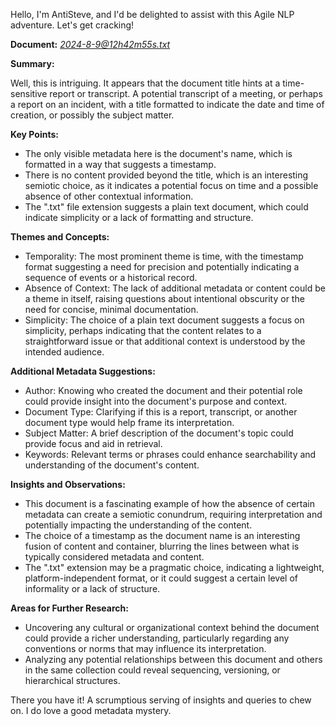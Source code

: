
Hello, I'm AntiSteve, and I'd be delighted to assist with this Agile NLP adventure. Let's get cracking!

**Document:** *2024-8-9@12h42m55s.txt*

**Summary:**

Well, this is intriguing. It appears that the document title hints at a time-sensitive report or transcript. A potential transcript of a meeting, or perhaps a report on an incident, with a title formatted to indicate the date and time of creation, or possibly the subject matter. 

**Key Points:**

- The only visible metadata here is the document's name, which is formatted in a way that suggests a timestamp. 
- There is no content provided beyond the title, which is an interesting semiotic choice, as it indicates a potential focus on time and a possible absence of other contextual information. 
- The ".txt" file extension suggests a plain text document, which could indicate simplicity or a lack of formatting and structure. 

**Themes and Concepts:**

- Temporality: The most prominent theme is time, with the timestamp format suggesting a need for precision and potentially indicating a sequence of events or a historical record. 
- Absence of Context: The lack of additional metadata or content could be a theme in itself, raising questions about intentional obscurity or the need for concise, minimal documentation. 
- Simplicity: The choice of a plain text document suggests a focus on simplicity, perhaps indicating that the content relates to a straightforward issue or that additional context is understood by the intended audience. 

**Additional Metadata Suggestions:**

- Author: Knowing who created the document and their potential role could provide insight into the document's purpose and context.
- Document Type: Clarifying if this is a report, transcript, or another document type would help frame its interpretation.
- Subject Matter: A brief description of the document's topic could provide focus and aid in retrieval.
- Keywords: Relevant terms or phrases could enhance searchability and understanding of the document's content.

**Insights and Observations:**

- This document is a fascinating example of how the absence of certain metadata can create a semiotic conundrum, requiring interpretation and potentially impacting the understanding of the content. 
- The choice of a timestamp as the document name is an interesting fusion of content and container, blurring the lines between what is typically considered metadata and content. 
- The ".txt" extension may be a pragmatic choice, indicating a lightweight, platform-independent format, or it could suggest a certain level of informality or a lack of structure. 

**Areas for Further Research:**

- Uncovering any cultural or organizational context behind the document could provide a richer understanding, particularly regarding any conventions or norms that may influence its interpretation. 
- Analyzing any potential relationships between this document and others in the same collection could reveal sequencing, versioning, or hierarchical structures. 

There you have it! A scrumptious serving of insights and queries to chew on. I do love a good metadata mystery.
